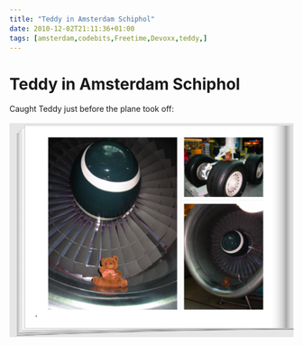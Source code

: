 ```yaml
---
title: "Teddy in Amsterdam Schiphol"
date: 2010-12-02T21:11:36+01:00
tags: [amsterdam,codebits,Freetime,Devoxx,teddy,]
---
```


# Teddy in Amsterdam Schiphol


Caught Teddy just before the plane took off:<br><br><img 
src="/teddy_ams_nov10.png"/>
